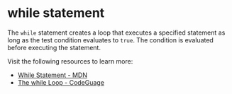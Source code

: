 # while statement

The `while` statement creates a loop that executes a specified statement as long as the test condition evaluates to `true`. The condition is evaluated before executing the statement.

Visit the following resources to learn more:

- [While Statement - MDN](https://developer.mozilla.org/en-US/docs/Web/JavaScript/Reference/Statements/while)
- [The while Loop - CodeGuage](https://www.codeguage.com/courses/js/loops-while-loop)
